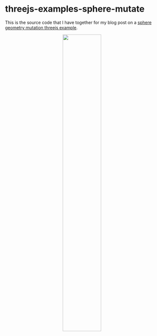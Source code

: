 # threejs-examples-sphere-mutate

This is the source code that I have together for my blog post on a [sphere geometry mutation threejs example](https://dustinpfister.github.io/2021/06/10/threejs-examples-sphere-mutate/).

<div align="center">
      <a href="https://www.youtube.com/watch?v=w91r95Dzlvo">
         <img src="https://img.youtube.com/vi/w91r95Dzlvo/0.jpg" style="width:50%;">
      </a>
</div>
